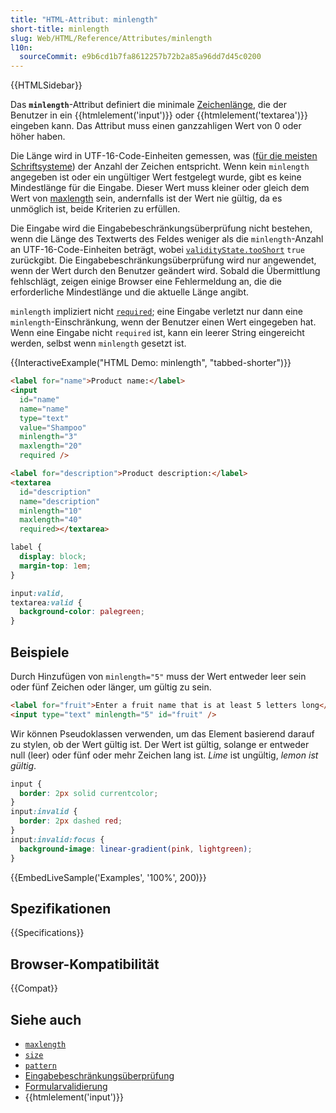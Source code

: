 ```yaml
---
title: "HTML-Attribut: minlength"
short-title: minlength
slug: Web/HTML/Reference/Attributes/minlength
l10n:
  sourceCommit: e9b6cd1b7fa8612257b72b2a85a96dd7d45c0200
---
```


{{HTMLSidebar}}

Das **`minlength`**-Attribut definiert die minimale [Zeichenlänge](/de/docs/Web/JavaScript/Reference/Global_Objects/String/length), die der Benutzer in ein {{htmlelement('input')}} oder {{htmlelement('textarea')}} eingeben kann. Das Attribut muss einen ganzzahligen Wert von 0 oder höher haben.

Die Länge wird in UTF-16-Code-Einheiten gemessen, was ([für die meisten Schriftsysteme](/de/docs/Web/JavaScript/Reference/Global_Objects/String/length#strings_with_length_not_equal_to_the_number_of_characters)) der Anzahl der Zeichen entspricht. Wenn kein `minlength` angegeben ist oder ein ungültiger Wert festgelegt wurde, gibt es keine Mindestlänge für die Eingabe. Dieser Wert muss kleiner oder gleich dem Wert von [maxlength](/de/docs/Web/HTML/Reference/Attributes/maxlength) sein, andernfalls ist der Wert nie gültig, da es unmöglich ist, beide Kriterien zu erfüllen.

Die Eingabe wird die Eingabebeschränkungsüberprüfung nicht bestehen, wenn die Länge des Textwerts des Feldes weniger als die `minlength`-Anzahl an UTF-16-Code-Einheiten beträgt, wobei [`validityState.tooShort`](/de/docs/Web/API/ValidityState/tooShort) `true` zurückgibt. Die Eingabebeschränkungsüberprüfung wird nur angewendet, wenn der Wert durch den Benutzer geändert wird. Sobald die Übermittlung fehlschlägt, zeigen einige Browser eine Fehlermeldung an, die die erforderliche Mindestlänge und die aktuelle Länge angibt.

`minlength` impliziert nicht [`required`](/de/docs/Web/HTML/Reference/Attributes/required); eine Eingabe verletzt nur dann eine `minlength`-Einschränkung, wenn der Benutzer einen Wert eingegeben hat. Wenn eine Eingabe nicht `required` ist, kann ein leerer String eingereicht werden, selbst wenn `minlength` gesetzt ist.

{{InteractiveExample("HTML Demo: minlength", "tabbed-shorter")}}

```html interactive-example
<label for="name">Product name:</label>
<input
  id="name"
  name="name"
  type="text"
  value="Shampoo"
  minlength="3"
  maxlength="20"
  required />

<label for="description">Product description:</label>
<textarea
  id="description"
  name="description"
  minlength="10"
  maxlength="40"
  required></textarea>
```

```css interactive-example
label {
  display: block;
  margin-top: 1em;
}

input:valid,
textarea:valid {
  background-color: palegreen;
}
```

## Beispiele

Durch Hinzufügen von `minlength="5"` muss der Wert entweder leer sein oder fünf Zeichen oder länger, um gültig zu sein.

```html
<label for="fruit">Enter a fruit name that is at least 5 letters long</label>
<input type="text" minlength="5" id="fruit" />
```

Wir können Pseudoklassen verwenden, um das Element basierend darauf zu stylen, ob der Wert gültig ist. Der Wert ist gültig, solange er entweder null (leer) oder fünf oder mehr Zeichen lang ist. _Lime_ ist ungültig, _lemon ist gültig_.

```css
input {
  border: 2px solid currentcolor;
}
input:invalid {
  border: 2px dashed red;
}
input:invalid:focus {
  background-image: linear-gradient(pink, lightgreen);
}
```

{{EmbedLiveSample('Examples', '100%', 200)}}

## Spezifikationen

{{Specifications}}

## Browser-Kompatibilität

{{Compat}}

## Siehe auch

- [`maxlength`](/de/docs/Web/HTML/Reference/Attributes/maxlength)
- [`size`](/de/docs/Web/HTML/Reference/Attributes/size)
- [`pattern`](/de/docs/Web/HTML/Reference/Attributes/pattern)
- [Eingabebeschränkungsüberprüfung](/de/docs/Web/HTML/Guides/Constraint_validation)
- [Formularvalidierung](/de/docs/Learn_web_development/Extensions/Forms/Form_validation)
- {{htmlelement('input')}}
